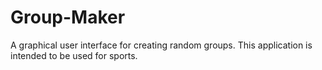 # Group-Maker
A graphical user interface for creating random groups. This application is intended to be used for sports.

